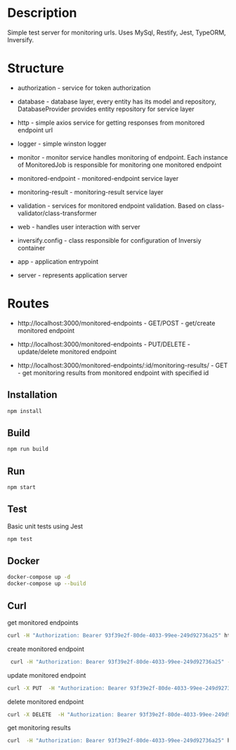# Description

Simple test server for monitoring urls. Uses MySql, Restify, Jest, TypeORM, Inversify.

# Structure
* authorization - service for token authorization
    
* database - database layer, every entity has its model and repository, DatabaseProvider provides entity repository for service layer

* http - simple axios service for getting responses from monitored endpoint url

* logger - simple winston logger

* monitor - monitor service handles monitoring of endpoint. Each instance of MonitoredJob is responsible for monitoring one monitored endpoint

* monitored-endpoint - monitored-endpoint service layer

* monitoring-result - monitoring-result service layer

* validation - services for monitored endpoint validation. Based on class-validator/class-transformer
 
* web - handles user interaction with server

* inversify.config - class responsible for configuration of Inversiy container

* app - application entrypoint

* server - represents application server

# Routes

* http://localhost:3000/monitored-endpoints - GET/POST - get/create monitored endpoint

* http://localhost:3000/monitored-endpoints - PUT/DELETE - update/delete monitored endpoint

* http://localhost:3000/monitored-endpoints/:id/monitoring-results/ - GET - get monitoring results from monitored endpoint with specified id

## Installation

```bash
npm install
```
## Build

```bash
npm run build
```

## Run

```bash
npm start
```

## Test

Basic unit tests using Jest
```bash
npm test
```

## Docker

```bash
docker-compose up -d
docker-compose up --build
```

## Curl

get monitored endpoints

```bash
curl -H "Authorization: Bearer 93f39e2f-80de-4033-99ee-249d92736a25" http://localhost:3000/monitored-endpoints
```

create monitored endpoint

```bash
 curl -H "Authorization: Bearer 93f39e2f-80de-4033-99ee-249d92736a25" -H "Content-Type: application/json" -d '{"name": "test", "url": "http://private-264465-litackaapi.apiary-mock.com/cards/1/state", "monitoredInterval": 3}' http://localhost:3000/monitored-endpoints
```

update monitored endpoint

```bash
curl -X PUT  -H "Authorization: Bearer 93f39e2f-80de-4033-99ee-249d92736a25" -H "Content-Type: application/json" -d '{"name": "test", "url": "http://private-264465-litackaapi.apiary-mock.com/cards/1/state", "monitoredInterval": 3}' http://localhost:3000/monitored-endpoints/1/
```

delete monitored endpoint

```bash
curl -X DELETE  -H "Authorization: Bearer 93f39e2f-80de-4033-99ee-249d92736a25" -H "Content-Type: application/json" http://localhost:3000/monitored-endpoints/1/
```
get monitoring results

```bash
curl  -H "Authorization: Bearer 93f39e2f-80de-4033-99ee-249d92736a25" http://localhost:3000/monitored-endpoints/1/monitoring-results

```
